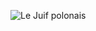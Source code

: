 ![Le Juif polonais](https://upload.wikimedia.org/wikipedia/commons/thumb/e/ed/Anne_Dallas_Dudley_LOC.jpg/300px-Anne_Dallas_Dudley_LOC.jpg)